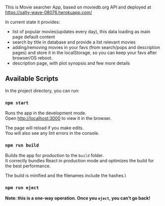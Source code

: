 This is Movie searcher App, based on moviedb.org API and deployed at https://salty-wave-08076.herokuapp.com/

In current  state it provides:
  - list of popular movies(updates every day), this data loading as main page default content
  - search by title in database and provide a list relevant movies
  - adding/removing  movies in your favs (from search/pops and description pages) 
    and store it in  the localStorage, so you can keep your favs after browser/OS reboot.
  - description page, with plot synopsis and few more details

## Available Scripts
In the project directory, you can run:
### `npm start`
Runs the app in the development mode.\
Open [http://localhost:3000](http://localhost:3000) to view it in the browser.

The page will reload if you make edits.\
You will also see any lint errors in the console.
### `npm run build`
Builds the app for production to the `build` folder.\
It correctly bundles React in production mode and optimizes the build for the best performance.

The build is minified and the filenames include the hashes.\

### `npm run eject`
**Note: this is a one-way operation. Once you `eject`, you can’t go back!**

